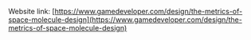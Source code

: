 
Website link: [https://www.gamedeveloper.com/design/the-metrics-of-space-molecule-design](https://www.gamedeveloper.com/design/the-metrics-of-space-molecule-design)